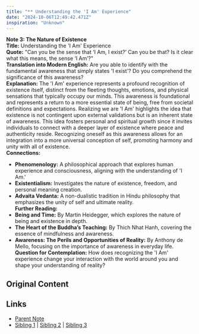 ```yaml
---
title: "** Understanding the 'I Am' Experience"
date: "2024-10-06T12:49:42.471Z"
inspiration: "Unknown"
---
```


  
**Note 3: The Nature of Existence**  
**Title:** Understanding the 'I Am' Experience  
**Quote:** "Can you be the sense that ‘I Am, I exist?’ Can you be that? Is it clear what this means, the sense ‘I Am’?"  
**Translation into Modern English:** Are you able to identify with the fundamental awareness that simply states 'I exist'? Do you comprehend the significance of this awareness?  
**Explanation:** The 'I Am' experience represents a profound recognition of existence itself, distinct from the fleeting thoughts, emotions, and physical sensations that typically occupy our minds. This awareness is foundational and represents a return to a more essential state of being, free from societal definitions and expectations. Realizing we are 'I Am' highlights the idea that existence is not contingent upon external validations but is an inherent state of awareness. This idea fosters personal and spiritual growth since it invites individuals to connect with a deeper layer of existence where peace and authenticity reside. Recognizing oneself as this awareness allows for an integration into a more universal conception of self, promoting harmony and unity with all of existence.  
**Connections:**  
- **Phenomenology:** A philosophical approach that explores human experience and consciousness, aligning with the understanding of 'I Am.'  
- **Existentialism:** Investigates the nature of existence, freedom, and personal meaning creation.  
- **Advaita Vedanta:** A non-dualistic tradition in Hindu philosophy that emphasizes the unity of self and ultimate reality.  
**Further Reading:**  
- **Being and Time:** By Martin Heidegger, which explores the nature of being and existence in depth.  
- **The Heart of the Buddha’s Teaching:** By Thich Nhat Hanh, covering the essence of mindfulness and awareness.  
- **Awareness: The Perils and Opportunities of Reality:** By Anthony de Mello, focusing on the importance of awareness in everyday life.  
**Question for Contemplation:** How does recognizing the 'I Am' experience change your interaction with the world around you and shape your understanding of reality?  


## Original Content



## Links

- [Parent Note](/parent-note.md)
- [Sibling 1](/zettel1.md) | [Sibling 2](/zettel2.md) | [Sibling 3](/zettel3.md)
